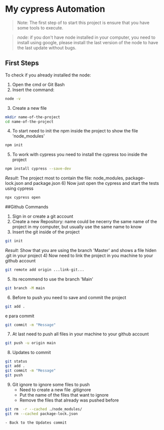 # My cypress Automation

> Note:
> The first step of to start this project is ensure that you have some tools to execute.

> *node:* if you don't have node installed in your computer, you need to install using google, please install the last version of the node to have the last update without bugs.

## First Steps
To check if you already installed the node:
1) Open the cmd or Git Bash
2) Insert the command: 
```bash
node -v
```
3) Create a new file 
```bash
mkdir name-of-the-project
cd name-of-the-project
```
4) To start need to init the npm inside the project to show the file 'node_modules'
```bash
npm init
```
5) To work with cypress you need to install the cypress too inside the project
```bash
npm install cypress --save-dev
```
*Result*: The project most to contain the file: node_modules, package-lock.json and package.json
6) Now just open the cypress and start the tests using cypress
```bash
npx cypress open
```

##Github Commands

1) Sign in or create a git account 
2) Create a new Repository: name could be necerry the same name of the project in my computer, but usually use the same name to know
3) Insert the git inside of the project
```bash
git init
```
*Result*: Show that you are using the branch 'Master' and shows a file hiden .git in your project
4) Now need to link the project in you machine to your github account
```bash
git remote add origin ...link-git...
```
5) Its recommend to use the branch 'Main'
```bash
git branch -M main
```
6) Before to push you need to save and commit the project
```bash
git add .
```
e para commit
```bash
git commit -m "Message"
```
7) At last need to push all files in your machine to your github account
```bash
git push -u origin main
```
8) Updates to commit
```bash
git status
git add .
git commit -m "Message"
git push
```
9) Git ignore to ignore some files to push
    - Need to create a new file .gitignore
    - Put the name of the files that want to ignore 
    - Remove the files that already was pushed before
```bash
git rm  -r --cached ./node_modules/
git rm --cached package-lock.json
```
    - Back to the Updates commit
